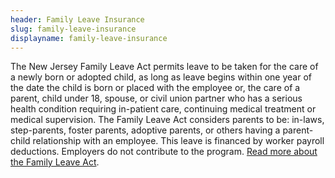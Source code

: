 ```yaml
---
header: Family Leave Insurance
slug: family-leave-insurance
displayname: family-leave-insurance
---
```

The New Jersey Family Leave Act permits leave to be taken for the care of a newly born or adopted child, as long as leave begins within one year of the date the child is born or placed with the employee or, the care of a parent, child under 18, spouse, or civil union partner who has a serious health condition requiring in-patient care, continuing medical treatment or medical supervision. The Family Leave Act considers parents to be: in-laws, step-parents, foster parents, adoptive parents, or others having a parent-child relationship with an employee. This leave is financed by worker payroll deductions. Employers do not contribute to the program. [Read more about the Family Leave Act](https://www.myleavebenefits.nj.gov/labor/myleavebenefits/employer/index.shtml?open=FLI).